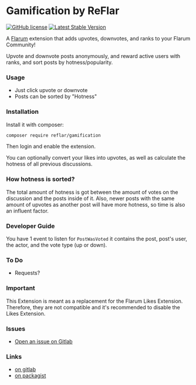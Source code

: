 # Gamification by ReFlar

[![GitHub license](https://img.shields.io/badge/license-MIT-blue.svg)](https://gitlab.com/ReFlar/gamification/blob/master/LICENSE) [![Latest Stable Version](https://img.shields.io/packagist/v/reflar/gamification.svg)](https://gitlab.com/ReFlar/gamification)

A [Flarum](http://flarum.org) extension that adds upvotes, downvotes, and ranks to your Flarum Community!

Upvote and downvote posts anonymously, and reward active users with ranks, and sort posts by hotness/popularity.

### Usage

- Just click upvote or downvote
- Posts can be sorted by "Hotness"

### Installation

Install it with composer:

```bash
composer require reflar/gamification
```

Then login and enable the extension.

You can optionally convert your likes into upvotes, as well as calculate the hotness of all previous discussions.

### How hotness is sorted? 

The total amount of hotness is got between the amount of votes on the discussion and the posts inside of it. Also, newer posts with the same amount of upvotes as another post will have more hotness, so time is also an influent factor.

### Developer Guide

You have 1 event to listen for `PostWasVoted` it contains the post, post's user, the actor, and the vote type (up or down).

### To Do

- Requests?

### Important

This Extension is meant as a replacement for the Flarum Likes Extension. Therefore, they are not compatible and it's recommended to disable the Likes Extension.

### Issues

- [Open an issue on Gitlab](https://gitlab.com/ReFlar/gamification/issues) 

### Links

- [on gitlab](https://gitlab.com/ReFlar/gamification)
- [on packagist](https://packagist.org/packages/ReFlar/gamification)
